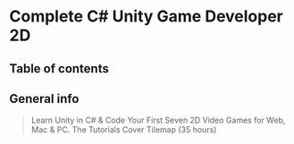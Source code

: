 # Complete C# Unity Game Developer 2D

## Table of contents

## General info
> Learn Unity in C# & Code Your First Seven 2D Video Games for Web, Mac & PC. The Tutorials Cover Tilemap (35 hours)